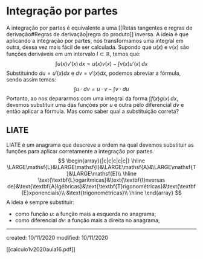 # Integração por partes
A integração por partes é equivalente a uma [[Retas tangentes e regras de derivação#Regras de derivação|regra do produto]] inversa.  A ideia é que aplicando a integração por partes, nós transformamos uma integral em outra, dessa vez mais fácil de ser calculada.
Supondo que $u(x)$ e $v(x)$ são funções deriváveis em um intervalo $I\subset\mathbb{R}$, temos que:
$$
\int{u(x)v'(x)}\,dx=u(x)v(x)-\int{v(x)u'(x)}\,dx
$$
Substituindo $du=u'(x)dx$ e $dv=v'(x)dx$, podemos abreviar a fórmula, sendo assim temos:
$$
\int{u\cdot dv}=u\cdot v-\int{v\cdot du}
$$
Portanto, ao nos depararmos com uma integral da forma $\displaystyle\int{f(x)g(x)}\,dx$, devemos substituir uma das funções por $u$ e outra pelo diferencial $dv$ e então aplicar a fórmula. Mas como saber qual a substituição correta?

## LIATE
LIATE é um anagrama que descreve a ordem na qual devemos substituir as funções para aplicar corretamente a integração por partes.
$$
\begin{array}{|c|c|c|c|c|}
\hline
\LARGE\mathsf{L}&\LARGE\mathsf{I}&\LARGE\mathsf{A}&\LARGE\mathsf{T}&\LARGE\mathsf{E}\\
\hline
\text{\textbf{L}ogarítmicas}&\text{\textbf{I}nversas de}&\text{\textbf{A}lgébricas}&\text{\textbf{T}rigonométricas}&\text{\textbf{E}xponenciais}\\
&\text{trigonométricas}\\
\hline
\end{array}
$$
A ideia é sempre substituir:
- como função $u$:  a função mais a esquerda no anagrama;
- como diferencial $dv$: a função mais a direita no anagrama;

---

created: 10/11/2020
modified: 10/11/2020

[[calculo1v2020aula16.pdf]]